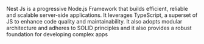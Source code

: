 Nest Js is a progressive Node.js Framework that builds efficient, reliable and scalable server-side applications.
It leverages TypeScript, a superset of JS to enhance code quality and maintainability. 
It also adopts modular architecture and adheres to SOLID principles and it also provides a robust foundation for developing complex apps